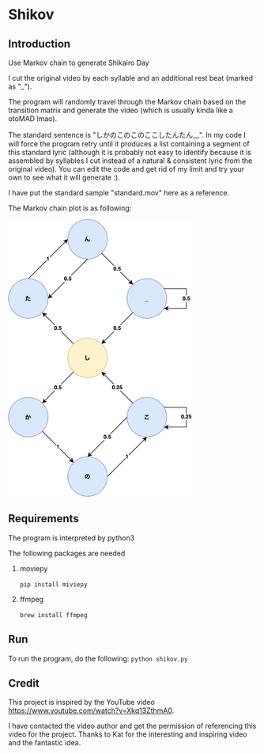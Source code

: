 # Shikov

## Introduction
Use Markov chain to generate Shikairo Day

I cut the original video by each syllable and an additional rest beat (marked as "_").

The program will randomly travel through the Markov chain based on the transition matrix and generate the video (which is usually kinda like a otoMAD lmao).

The standard sentence is "しかのこのこのここしたんたん__". In my code I will force the program retry until it produces a list containing a segment of this standard lyric (although it is probably not easy to identify because it is assembled by syllables I cut instead of a natural & consistent lyric from the original video).
You can edit the code and get rid of my limit and try your own to see what it will generate :).

I have put the standard sample "standard.mov" here as a reference. 

The Markov chain plot is as following:

![Markov Chain](Markov_chain.png)

## Requirements

The program is interpreted by python3

The following packages are needed

1. moviepy

    `pip install miviepy`

2. ffmpeg

    `brew install ffmpeg`



## Run
To run the program, do the following:
   `python shikov.py`

## Credit

This project is inspired by the YouTube video https://www.youtube.com/watch?v=Xkq13ZthmA0.

I have contacted the video author and get the permission of referencing this video for the project. 
Thanks to Kat for the interesting and inspiring video and the fantastic idea.